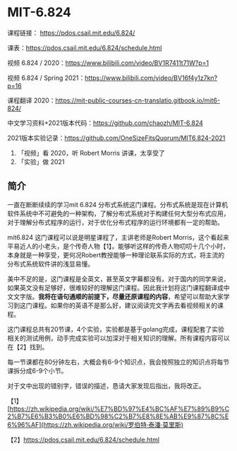 # MIT-6.824 

课程链接： https://pdos.csail.mit.edu/6.824/

课表：https://pdos.csail.mit.edu/6.824/schedule.html

视频 6.824 / 2020：https://www.bilibili.com/video/BV1R7411t71W?p=1

视频 6.824 / Spring 2021：https://www.bilibili.com/video/BV16f4y1z7kn?p=16

课程翻译 2020：https://mit-public-courses-cn-translatio.gitbook.io/mit6-824/

中文学习资料+2021版本代码：https://github.com/chaozh/MIT-6.824

2021版本实验记录：https://github.com/OneSizeFitsQuorum/MIT6.824-2021



1. 「视频」看 2020，听 Robert Morris 讲课，太享受了
2. 「实验」做 2021



## 简介

一直在断断续续的学习mit 6.824 分布式系统这门课程。分布式系统是现在计算机软件系统中不可避免的一种架构，了解分布式系统对于构建任何大型分布式应用，对于理解分布式程序的运行，对于优化分布式程序的运行环境都有一定的帮助。

mit6.824 这门课程可以说是明星课程了，主讲老师是Robert Morris，这个看起来平易近人的小老头，是个传奇人物【1】。能够听这样的传奇人物叨叨十几个小时，本身就是一种享受，更何况Robert教授能够一种理论联系实际的方式，将主流的分布式系统软件讲的浅显易懂。

美中不足的是，这门课程是全英文，甚至英文字幕都没有。对于国内的同学来说，如果英文没有足够好，很难较好的理解这门课程。因此我计划将这门课程翻译成中文文字版。**我将在语句通顺的前提下，尽量还原课程的内容**，希望可以帮助大家学习到这门课程。如果你的英语不是那么好，建议阅读完文字再去看视频相关的课程。

这门课程总共有20节课，4个实验，实验都是基于golang完成，课程配套了实验相关的测试用例，动手完成实验可以加深对于相关知识的理解。所有课程内容可以在【2】找到。

每一节课都在80分钟左右，大概会有6-9个知识点，我会按照独立的知识点将每节课拆分成6-9个小节。

对于文中出现的错别字，错误的描述，恳请大家发现后指出，我将改正。

【1】[https://zh.wikipedia.org/wiki/%E7%BD%97%E4%BC%AF%E7%89%B9%C2%B7%E6%B3%B0%E6%BD%98%C2%B7%E8%8E%AB%E9%87%8C%E6%96%AF](https://zh.wikipedia.org/wiki/罗伯特·泰潘·莫里斯)

【2】https://pdos.csail.mit.edu/6.824/schedule.html